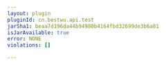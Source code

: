 ```yaml
---
layout: plugin
pluginId: cn.bestwu.api.test
jarSha1: beaa7d196da44b94980b4164fbd32699de3b6a81
isJarAvailable: true
error: NONE
violations: []

---
```

